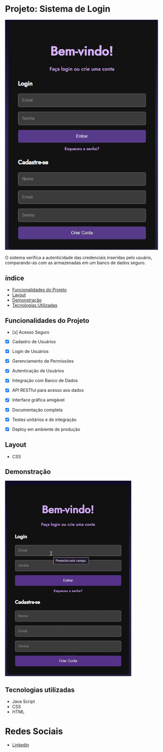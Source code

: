 # Projeto: Sistema de Login
![LabelCalculadora](/assets/login.png)

O sistema verifica a autenticidade das credenciais inseridas pelo usuário, comparando-as com as armazenadas em um banco de dados seguro.

## índice
- <a href="#funcionalidades-do-projeto">Funcionalidades do Projeto</a>
- <a href="#Layout">Layout<a>
- <a href="#demonstração">Demonstração<a>
- <a href="#tecnologias-utilizadas">Tecnologias Utilizadas<a>

## Funcionalidades do Projeto
- [x] Acesso Seguro
- [x] Cadastro de Usuários
- [x] Login de Usuários
- [x] Gerenciamento de Permissões
- [x] Autenticação de Usuários
- [x] Integração com Banco de Dados
- [x] API RESTful para acesso aos dados
- [x] Interface gráfica amigável
- [x] Documentação completa
- [x] Testes unitários e de integração
- [x] Deploy em ambiente de produção


## Layout
- CSS
<!--"Imagens"-->

## Demonstração
![Link demonstraçãoo](/assets/login.gif)

## Tecnologias utilizadas
- Java Script
- CSS
- HTML

<!--## Como rodar este o projeto?-->

<!--## Autores
<img> -->

# Redes Sociais

- [Linkedin](https://www.linkedin.com/in/luan-estifer-rodrigues-pereira-7577a2285/)

<!--## Proximos passos-->
